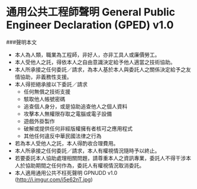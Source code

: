 通用公共工程師聲明 General Public Engineer Declaration (GPED) v1.0
=========================================================================

###聲明本文
- 本人為人類，職業為工程師，非好人，亦非工具人或廉價勞工。
- 本人受他人之託，得依本人之自由意識決定給予他人適當之技術協助。
- 本人所承接之任何委託／請求，為本人基於本人與委託人之關係決定給予之友情協助，非義務性支援。
- 本人得拒絕承接以下委託／請求
  - 任何無償之技術支援
  - 駭取他人帳號密碼
  - 追查個人身分，或是協助追查他人之個人資料
  - 攻擊本人無權限存取之電腦或電子設備
  - 遊戲外掛製作
  - 破解或提供任何非經版權擁有者核可之應用程式
  - 其他任何違反中華民國法律之行為
- 若為本人受他人之託，本人得酌收合理費用。
- 本人所承接之任何委託／請求，本人有權視情況隨時予以終止。
- 若要委託本人協助處理相關問題，請尊重本人之資訊專業，委託人不得干涉本人於協助期間之任何作為，委託人有權視情況取消委託。
- 本人適用通用公共不枉死聲明 GPNUDD v1.0 (http://i.imgur.com/i5e62nT.jpg)
